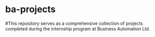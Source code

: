# ba-projects
#This repository serves as a comprehensive collection of projects completed during the internship program at Business Automation Ltd.

